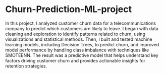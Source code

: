 # Churn-Prediction-ML-project
In this project, I analyzed customer churn data for a telecommunications company to predict which customers are likely to leave. I began with data cleaning and exploration to identify patterns related to churn, using visualizations and statistical methods. Then, I built and tested machine learning models, including Decision Trees, to predict churn, and improved model performance by handling class imbalance with techniques like SMOTEENN. The result was a predictive model that helps understand key factors driving customer churn and provides actionable insights for retention strategies.
